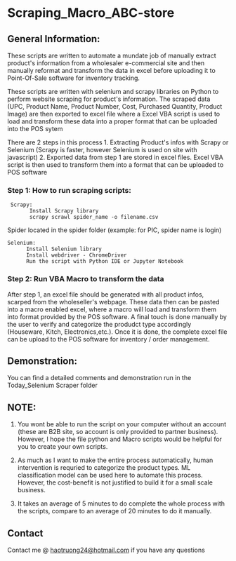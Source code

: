 # Scraping_Macro_ABC-store
## General Information:
These scripts are written to automate a mundate job of manually extract product's information from a wholesaler e-commercial site and then manually reformat and transform the data in excel before uploading it to Point-Of-Sale software for inventory tracking.

These scripts are written with selenium and scrapy libraries on Python to perform website scraping for product's information. The scraped data (UPC, Product Name, Product Number, Cost, Purchased Quantity, Product Image) are then exported to excel file where a Excel VBA script is used to load and transform these data into a proper format that can be uploaded into the POS sytem

There are 2 steps in this process
	1.	Extracting Product's infos with Scrapy or Selenium (Scrapy is faster, however Selenium is used on site with javascript)
	2. 	Exported data from step 1 are stored in excel files. Excel VBA script is then used to transform them into a format that can be uploaded to POS software
  
  ### Step 1: How to run scraping scripts:
 ```
  Scrapy:
		Install Scrapy library
		scrapy scrawl spider_name -o filename.csv
 ```
  Spider located in the spider folder (example: for PIC, spider name is login)
	
  ```
  Selenium:
		Install Selenium library
		Install webdriver - ChromeDriver
		Run the script with Python IDE or Jupyter Notebook
   ```
### Step 2: Run VBA Macro to transform the data
	
  After step 1, an excel file should be generated with all product infos, scarped from the wholeseller's webpage. These data then can be pasted into a macro enabled excel, where   a macro will load and transform them into format provided by the POS software. A final touch is done manually by the user to verify and categorize the produdct type    accordingly (Houseware, Kitch, Electronics,etc.). Once it is done, the complete excel file can be upload to the POS software for inventory / order management.

## Demonstration:
You can find a detailed comments and demonstration run in the Today_Selenium Scraper folder

## NOTE:
1. You wont be able to run the script on your computer without an account (these are B2B site, so account is only provided to partner business). However, I hope the file python and Macro scripts would be helpful for you to create your own scripts.

2. As much as I want to make the entire process automatically, human intervention is requried to categorize the product types. ML classification model can be used here to automate this process. However, the cost-benefit is not justified to build it for a small scale business.

3. It takes an average of 5 minutes to do complete the whole process with the scripts, compare to an average of 20 minutes to do it manually.

## Contact
Contact me @ haotruong24@hotmail.com if you have any questions
